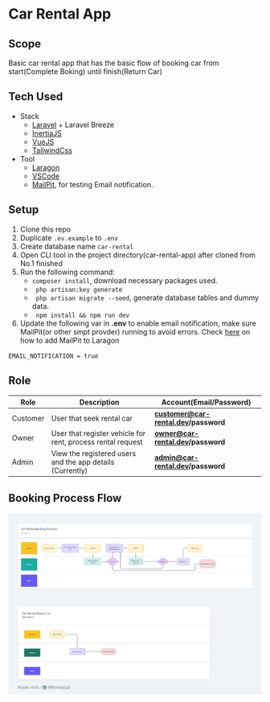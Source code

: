 # Car Rental App
## Scope
<p>Basic car rental app that has the basic flow of booking car from start(Complete Boking) until finish(Return Car)</p>

## Tech Used
- Stack
    - [Laravel](https://laravel.com) + Laravel Breeze
    - [InertiaJS](https://inertiajs.com/)
    - [VueJS](https://vuejs.org/)
    - [TailwindCss](https://tailwindcss.com/)
- Tool
    - [Laragon](https://laragon.org/index.html)
    - [VSCode](https://code.visualstudio.com/)
    - [MailPit](https://github.com/axllent/mailpit), for testing Email notification.

## Setup
1. Clone this repo
2. Duplicate ```.ev.example``` to ```.env```
3. Create database name ```car-rental```
4. Open CLI tool in the project directory(car-rental-app) after cloned from No.1 finished
5. Run the following command:
    - `` composer install ``, download necessary packages used.
    - `` php artisan:key generate``
    - `` php artisan migrate --seed``, generate database tables and dummy data.
    - `` npm install && npm run dev``
6. Update the following var in **.env** to enable email notification, make sure MailPit(or other smpt provder) running to avoid errors. Check [here](https://pen-y-fan.github.io/2023/02/23/how-to-install-mailpit-in-laragon/) on how to add MailPit to Laragon
```
EMAIL_NOTIFICATION = true
```

## Role
| Role | Description | Account(Email/Password) |
|----|----|----|
| Customer| User that seek rental car| **customer@car-rental.dev/password**|
| Owner| User that register vehicle for rent, process rental request| **owner@car-rental.dev/password**|
| Admin | View the registered users and the app details (Currently)| **admin@car-rental.dev/password**|
## Booking Process Flow
<img src="public/images/git/README_booking-process.png">
